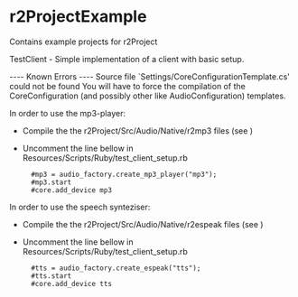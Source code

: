 # r2ProjectExample

Contains example projects for r2Project

TestClient - Simple implementation of a client with basic setup.

---- Known Errors ----
Source file `Settings/CoreConfigurationTemplate.cs' could not be found
You will have to force the compilation of the CoreConfiguration (and possibly other like AudioConfiguration) templates.

In order to use the mp3-player:
* Compile the the r2Project/Src/Audio/Native/r2mp3 files (see )
* Uncomment the line bellow in Resources/Scripts/Ruby/test_client_setup.rb

		#mp3 = audio_factory.create_mp3_player("mp3");	
		#mp3.start
		#core.add_device mp3

In order to use the speech synteziser:
* Compile the the r2Project/Src/Audio/Native/r2espeak files (see )
* Uncomment the line bellow in Resources/Scripts/Ruby/test_client_setup.rb

		#tts = audio_factory.create_espeak("tts");	
		#tts.start
		#core.add_device tts

